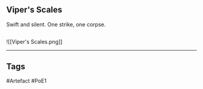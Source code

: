 ## Viper's Scales
Swift and silent.
One strike, one corpse.
##
![[Viper's Scales.png]]

---
## Tags
#Artefact
#PoE1